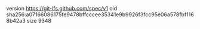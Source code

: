version https://git-lfs.github.com/spec/v1
oid sha256:a07166086175fe9478bffcccee35341e9b9926f3fcc95e06a578fbf1168b42a3
size 9348
